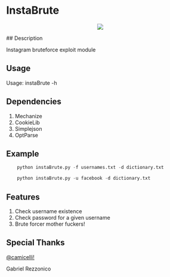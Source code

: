 # InstaBrute
<p align="center"><img src="http://forums.windowscentral.com/attachments/instagram/50396d1385186440t-947316_143336859186012_2088783896_n.png"</img></p>
## Description

Instagram bruteforce exploit module

## Usage

Usage: instaBrute -h

## Dependencies

1. Mechanize
2. CookieLib
3. Simplejson
4. OptParse

## Example

```python
	python instaBrute.py -f usernames.txt -d dictionary.txt
```
```python
	python instaBrute.py -u facebook -d dictionary.txt
```	
## Features

1. Check username existence
2. Check password for a given username
3. Brute forcer mother fuckers!

## Special Thanks

[@camicelli!](http://twitter.com/camicelli)

Gabriel Rezzonico

